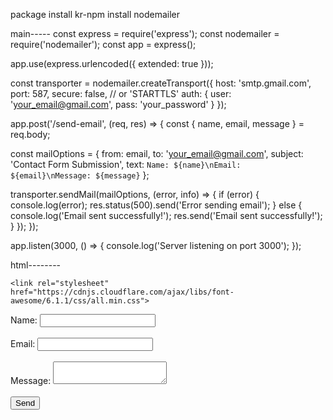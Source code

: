 package install kr-npm install nodemailer


main-----
const express = require('express');
const nodemailer = require('nodemailer');
const app = express();

app.use(express.urlencoded({ extended: true }));

const transporter = nodemailer.createTransport({
  host: 'smtp.gmail.com',
  port: 587,
  secure: false, // or 'STARTTLS'
  auth: {
    user: 'your_email@gmail.com',
    pass: 'your_password'
  }
});

app.post('/send-email', (req, res) => {
  const { name, email, message } = req.body;

  const mailOptions = {
    from: email,
    to: 'your_email@gmail.com',
    subject: 'Contact Form Submission',
    text: `Name: ${name}\nEmail: ${email}\nMessage: ${message}`
  };

  transporter.sendMail(mailOptions, (error, info) => {
    if (error) {
      console.log(error);
      res.status(500).send('Error sending email');
    } else {
      console.log('Email sent successfully!');
      res.send('Email sent successfully!');
    }
  });
});

app.listen(3000, () => {
  console.log('Server listening on port 3000');
});


html--------
<!DOCTYPE html>
<html lang="en">
<head>
    <meta charset="UTF-8">
    <meta name="viewport" content="width=device-width, initial-scale=1.0">
    <title>footer</title>
    <link rel="stylesheet" href="style.css">

    <link rel="stylesheet" href="https://cdnjs.cloudflare.com/ajax/libs/font-awesome/6.1.1/css/all.min.css">
</head>
<body>
  <form id="contact-form" method="post" action="http://localhost:3000/send-email">
    <label for="name">Name:</label>
    <input type="text" id="name" name="name"><br><br>
    <label for="email">Email:</label>
    <input type="email" id="email" name="email"><br><br>
    <label for="message">Message:</label>
    <textarea id="message" name="message"></textarea><br><br>
    <input type="submit" value="Send">
  </form>
</body>
</html>









